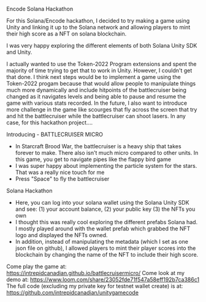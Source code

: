 Encode Solana Hackathon

For this Solana/Encode hackathon, I decided to try making a game using Unity and linking it up to the Solana network and allowing players to mint their high score as a NFT on solana blockchain.

I was very happy exploring the different elements of both Solana Unity SDK and Unity. 

I actually wanted to use the Token-2022 Program extensions and spent the majority of time trying to get that to work in Unity. However, I couldn't get that done. I think next steps would be to implement a game using the Token-2022 progam because that would allow people to manipulate things much more dynamically and include hitpoints of the battlecruiser being changed as it navigates levels and being able to pause and resume the game with various stats recorded. In the future, I also want to introduce more challenge in the game like scourges that fly across the screen that try and hit the battlecruiser while the battlecruiser can shoot lasers. In any case, for this hackathon project....

Introducing - BATTLECRUISER MICRO

- In Starcraft Brood War, the battlecruiser is a heavy ship that takes forever to make. There also isn't much micro compared to other units. In this game, you get to navigate pipes like the flappy bird game
- I was super happy about implementing the particle system for the stars. That was a really nice touch for me
- Press "Space" to fly the battlecruiser

Solana Hackathon

- Here, you can log into your solana wallet using the Solana Unity SDK and see:
(1) your account balance, 
(2) your public key
(3) the NFTs you own
- I thought this was really cool exploring the different prefabs Solana had. I mostly played around with the wallet prefab which grabbed the NFT logo and displayed the NFTs owned.
- In addition, instead of manipulating the metadata (which I set as one json file on github), I allowed players to mint their player scores into the blockchain by changing the name of the NFT to include their high score.

Come play the game at: https://intrepidcanadian.github.io/battlecruisermicro/
Come look at my demo at: https://www.loom.com/share/23052fde71f547a58eff192b7ca386c1
The full code (excluding my private key for testnet wallet create) is at: https://github.com/intrepidcanadian/unitygamecode
